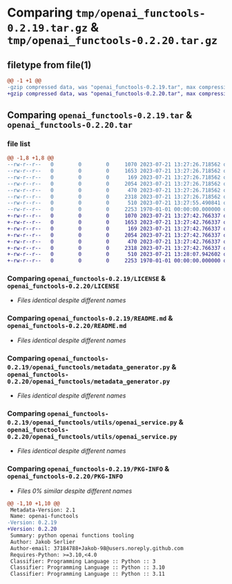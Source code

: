 # Comparing `tmp/openai_functools-0.2.19.tar.gz` & `tmp/openai_functools-0.2.20.tar.gz`

## filetype from file(1)

```diff
@@ -1 +1 @@
-gzip compressed data, was "openai_functools-0.2.19.tar", max compression
+gzip compressed data, was "openai_functools-0.2.20.tar", max compression
```

## Comparing `openai_functools-0.2.19.tar` & `openai_functools-0.2.20.tar`

### file list

```diff
@@ -1,8 +1,8 @@
--rw-r--r--   0        0        0     1070 2023-07-21 13:27:26.718562 openai_functools-0.2.19/LICENSE
--rw-r--r--   0        0        0     1653 2023-07-21 13:27:26.718562 openai_functools-0.2.19/README.md
--rw-r--r--   0        0        0      169 2023-07-21 13:27:26.718562 openai_functools-0.2.19/openai_functools/__init__.py
--rw-r--r--   0        0        0     2054 2023-07-21 13:27:26.718562 openai_functools-0.2.19/openai_functools/metadata_generator.py
--rw-r--r--   0        0        0      470 2023-07-21 13:27:26.718562 openai_functools-0.2.19/openai_functools/types.py
--rw-r--r--   0        0        0     2318 2023-07-21 13:27:26.718562 openai_functools-0.2.19/openai_functools/utils/openai_service.py
--rw-r--r--   0        0        0      510 2023-07-21 13:27:55.490841 openai_functools-0.2.19/pyproject.toml
--rw-r--r--   0        0        0     2253 1970-01-01 00:00:00.000000 openai_functools-0.2.19/PKG-INFO
+-rw-r--r--   0        0        0     1070 2023-07-21 13:27:42.766337 openai_functools-0.2.20/LICENSE
+-rw-r--r--   0        0        0     1653 2023-07-21 13:27:42.766337 openai_functools-0.2.20/README.md
+-rw-r--r--   0        0        0      169 2023-07-21 13:27:42.766337 openai_functools-0.2.20/openai_functools/__init__.py
+-rw-r--r--   0        0        0     2054 2023-07-21 13:27:42.766337 openai_functools-0.2.20/openai_functools/metadata_generator.py
+-rw-r--r--   0        0        0      470 2023-07-21 13:27:42.766337 openai_functools-0.2.20/openai_functools/types.py
+-rw-r--r--   0        0        0     2318 2023-07-21 13:27:42.766337 openai_functools-0.2.20/openai_functools/utils/openai_service.py
+-rw-r--r--   0        0        0      510 2023-07-21 13:28:07.942602 openai_functools-0.2.20/pyproject.toml
+-rw-r--r--   0        0        0     2253 1970-01-01 00:00:00.000000 openai_functools-0.2.20/PKG-INFO
```

### Comparing `openai_functools-0.2.19/LICENSE` & `openai_functools-0.2.20/LICENSE`

 * *Files identical despite different names*

### Comparing `openai_functools-0.2.19/README.md` & `openai_functools-0.2.20/README.md`

 * *Files identical despite different names*

### Comparing `openai_functools-0.2.19/openai_functools/metadata_generator.py` & `openai_functools-0.2.20/openai_functools/metadata_generator.py`

 * *Files identical despite different names*

### Comparing `openai_functools-0.2.19/openai_functools/utils/openai_service.py` & `openai_functools-0.2.20/openai_functools/utils/openai_service.py`

 * *Files identical despite different names*

### Comparing `openai_functools-0.2.19/PKG-INFO` & `openai_functools-0.2.20/PKG-INFO`

 * *Files 0% similar despite different names*

```diff
@@ -1,10 +1,10 @@
 Metadata-Version: 2.1
 Name: openai-functools
-Version: 0.2.19
+Version: 0.2.20
 Summary: python openai functions tooling
 Author: Jakob Serlier
 Author-email: 37184788+Jakob-98@users.noreply.github.com
 Requires-Python: >=3.10,<4.0
 Classifier: Programming Language :: Python :: 3
 Classifier: Programming Language :: Python :: 3.10
 Classifier: Programming Language :: Python :: 3.11
```


